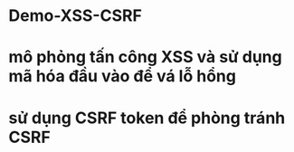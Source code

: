 # Demo-XSS-CSRF
# mô phỏng tấn công XSS và sử dụng mã hóa đầu vào để vá lỗ hổng
# sử dụng CSRF token để phòng tránh CSRF
